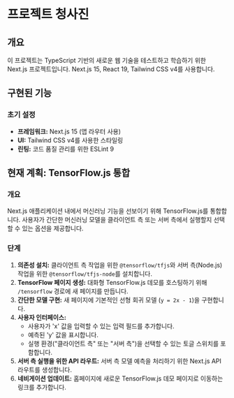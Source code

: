 
# 프로젝트 청사진

## 개요

이 프로젝트는 TypeScript 기반의 새로운 웹 기술을 테스트하고 학습하기 위한 Next.js 프로젝트입니다. Next.js 15, React 19, Tailwind CSS v4를 사용합니다.

## 구현된 기능

### 초기 설정
- **프레임워크:** Next.js 15 (앱 라우터 사용)
- **UI:** Tailwind CSS v4를 사용한 스타일링
- **린팅:** 코드 품질 관리를 위한 ESLint 9

## 현재 계획: TensorFlow.js 통합

### 개요
Next.js 애플리케이션 내에서 머신러닝 기능을 선보이기 위해 TensorFlow.js를 통합합니다. 사용자가 간단한 머신러닝 모델을 클라이언트 측 또는 서버 측에서 실행할지 선택할 수 있는 옵션을 제공합니다.

### 단계
1.  **의존성 설치:** 클라이언트 측 작업을 위한 `@tensorflow/tfjs`와 서버 측(Node.js) 작업을 위한 `@tensorflow/tfjs-node`를 설치합니다.
2.  **TensorFlow 페이지 생성:** 대화형 TensorFlow.js 데모를 호스팅하기 위해 `/tensorflow` 경로에 새 페이지를 만듭니다.
3.  **간단한 모델 구현:** 새 페이지에 기본적인 선형 회귀 모델 (`y = 2x - 1`)을 구현합니다.
4.  **사용자 인터페이스:**
    *   사용자가 'x' 값을 입력할 수 있는 입력 필드를 추가합니다.
    *   예측된 'y' 값을 표시합니다.
    *   실행 환경("클라이언트 측" 또는 "서버 측")을 선택할 수 있는 토글 스위치를 포함합니다.
5.  **서버 측 실행을 위한 API 라우트:** 서버 측 모델 예측을 처리하기 위한 Next.js API 라우트를 생성합니다.
6.  **네비게이션 업데이트:** 홈페이지에 새로운 TensorFlow.js 데모 페이지로 이동하는 링크를 추가합니다.
